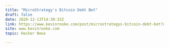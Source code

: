 ```yaml
---
title: "MicroStrategy's Bitcoin Debt Bet"
draft: false
date: 2020-12-13T14:30:33Z
link: https://www.kevinrooke.com/post/microstrategys-bitcoin-debt-bet?utm_medium=RSS&utm_source=hune
site: www.kevinrooke.com
topic: Hacker News  

---
```

